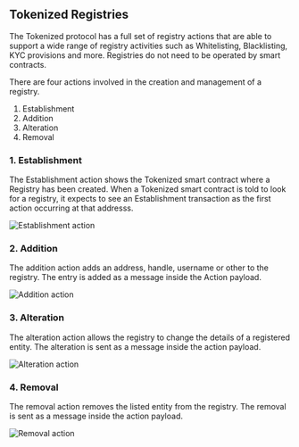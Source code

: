 ## Tokenized Registries
The Tokenized protocol has a full set of registry actions that are able to support a wide range of registry activities such as Whitelisting, Blacklisting, KYC provisions and more. Registries do not need to be operated by smart contracts.

There are four actions involved in the creation and management of a registry.
1. Establishment
2. Addition
3. Alteration
4. Removal

### 1. Establishment
The Establishment action shows the Tokenized smart contract where a Registry has been created. When a Tokenized smart contract is told to look for a registry, it expects to see an Establishment transaction as the first action occurring at that addresss.

<img src="https://raw.githubusercontent.com/tokenized/docs/master/images/establishment-action.svg?sanitize=true" alt="Establishment action" align="middle">

### 2. Addition
The addition action adds an address, handle, username or other to the registry. The entry is added as a message inside the Action payload.

<img src="https://raw.githubusercontent.com/tokenized/docs/master/images/addition-action.svg?sanitize=true" alt="Addition action" align="middle">

### 3. Alteration
The alteration action allows the registry to change the details of a registered entity. The alteration is sent as a message inside the action payload.

<img src="https://raw.githubusercontent.com/tokenized/docs/master/images/alteration-action.svg?sanitize=true" alt="Alteration action" align="middle">

### 4. Removal
The removal action removes the listed entity from the registry. The removal is sent as a message inside the action payload.

<img src="https://raw.githubusercontent.com/tokenized/docs/master/images/removal-action.svg?sanitize=true" alt="Removal action" align="middle">
